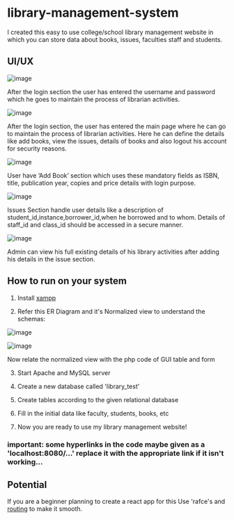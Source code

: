 # library-management-system

I created this easy to use college/school library management website in which you can store data about books, issues, faculties staff and students.
 
 ## UI/UX
 
 ![image](https://user-images.githubusercontent.com/83898334/215242442-6a4366e9-624f-4567-b964-7fb86bf9cbb3.png)

After the login section the user has entered the username and password which he goes to maintain the process of librarian activities.


![image](https://user-images.githubusercontent.com/83898334/215242480-db702bbe-92fd-4586-993a-9a4735dd831e.png)

After the login section, the user has entered the main page where he can go to maintain the process of librarian activities. Here he can define the details like add books, view the issues, details of books and also logout his account for security reasons.


![image](https://user-images.githubusercontent.com/83898334/215242492-c19c809d-4c25-4b0e-aa4d-c04682dea1d6.png)

User have ‘Add Book’ section which uses these mandatory fields as ISBN, title, publication year, copies and price details with login purpose.


![image](https://user-images.githubusercontent.com/83898334/215242528-facf7a7d-ebcb-40db-b287-9e19d91c1f0b.png)

Issues Section handle user details like a description of student_id,instance,borrower_id,when he borrowed and to whom. Details of staff_id and class_id should be accessed in a secure manner.


![image](https://user-images.githubusercontent.com/83898334/215242545-0f618ddf-9a1b-4e39-a00a-1ff9bcb8e220.png)

Admin can view his full existing details of his library activities after adding his details in the issue section.


## How to run on your system
1. Install [xampp](https://www.apachefriends.org/download.html)

2. Refer this ER Diagram and it's Normalized view to understand the schemas:

![image](https://user-images.githubusercontent.com/83898334/215250258-b7dc625b-cbad-4389-b126-23a0a78b1104.png)

![image](https://user-images.githubusercontent.com/83898334/215250268-a246ab9e-afab-48e7-ba2d-742f4ca2be41.png)

Now relate the normalized view with the php code of GUI table and form

3. Start Apache and MySQL server

4. Create a new database called 'library_test'

5. Create tables according to the given relational database

6. Fill in the initial data like faculty, students, books, etc

7. Now you are ready to use my library management website!

### important: some hyperlinks in the code maybe given as a 'localhost:8080/...' replace it with the appropriate link if it isn't working...

## Potential
If you are a beginner planning to create a react app for this  Use 'rafce's and [routing](https://reactrouter.com/en/main/start/tutorial) to make it smooth.
